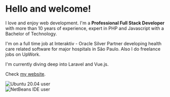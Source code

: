 # Hello and welcome!

I love and enjoy web development. I'm a **Professional Full Stack
Developer** with more than 10 years of experience, expert in PHP
and Javascript with a Bachelor of Technology.

I'm on a full time job at Interaktiv - Oracle Silver Partner developing
health care related software for major hospitals in São Paulo. Also I
do freelance jobs on UpWork.

I'm currently diving deep into Laravel and Vue.js.

Check [my website](https://pedrosancao.github.io/en/).

![Ubuntu 20.04 user](https://pedrosancao.github.io/pedrosancao/signatures/ubuntu-20-04.png)<br>
![NetBeans IDE user](https://pedrosancao.github.io/pedrosancao/signatures/netbeans.png)
